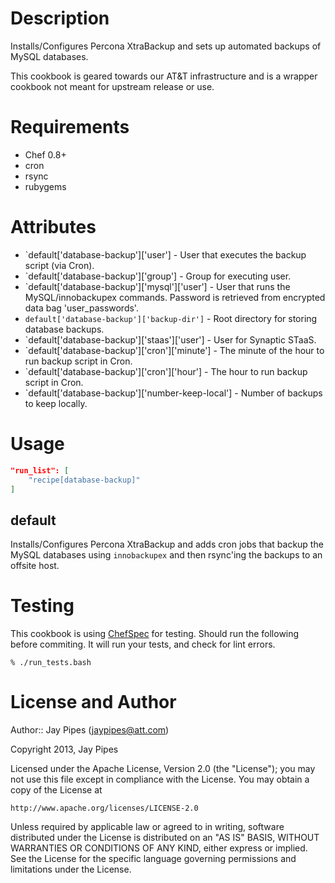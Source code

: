 Description
===========

Installs/Configures Percona XtraBackup and sets up automated backups
of MySQL databases.

This cookbook is geared towards our AT&T infrastructure and is a wrapper
cookbook not meant for upstream release or use.

Requirements
============

* Chef 0.8+
* cron
* rsync
* rubygems

Attributes
==========

* `default['database-backup']['user'] - User that executes the backup script (via Cron).
* `default['database-backup']['group'] - Group for executing user.
* `default['database-backup']['mysql']['user'] - User that runs the MySQL/innobackupex commands. Password is retrieved from encrypted data bag 'user_passwords'.
* `default['database-backup']['backup-dir']` - Root directory for storing database backups.
* `default['database-backup']['staas']['user'] - User for Synaptic STaaS.
* `default['database-backup']['cron']['minute'] - The minute of the hour to run backup script in Cron.
* `default['database-backup']['cron']['hour'] - The hour to run backup script in Cron.
* `default['database-backup']['number-keep-local'] - Number of backups to keep locally.

Usage
=====

```json
"run_list": [
    "recipe[database-backup]"
]
```

default
----

Installs/Configures Percona XtraBackup and adds cron jobs that backup
the MySQL databases using `innobackupex` and then rsync'ing the backups
to an offsite host.

Testing
=====

This cookbook is using [ChefSpec](https://github.com/acrmp/chefspec) for
testing. Should run the following before commiting. It will run your tests,
and check for lint errors.

    % ./run_tests.bash

License and Author
==================

Author:: Jay Pipes (<jaypipes@att.com>)

Copyright 2013, Jay Pipes

Licensed under the Apache License, Version 2.0 (the "License");
you may not use this file except in compliance with the License.
You may obtain a copy of the License at

    http://www.apache.org/licenses/LICENSE-2.0

Unless required by applicable law or agreed to in writing, software
distributed under the License is distributed on an "AS IS" BASIS,
WITHOUT WARRANTIES OR CONDITIONS OF ANY KIND, either express or implied.
See the License for the specific language governing permissions and 
limitations under the License.
